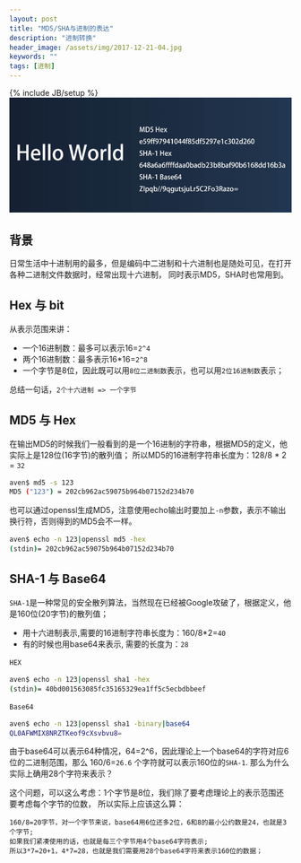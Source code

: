 ```yaml
---
layout: post
title: "MD5/SHA与进制的表达"
description: "进制转换"
header_image: /assets/img/2017-12-21-04.jpg
keywords: ""
tags: [进制]
---
```

{% include JB/setup %}
![img](/assets/img/2017-12-21-04.jpg)

## 背景

日常生活中十进制用的最多，但是编码中二进制和十六进制也是随处可见，在打开各种二进制文件数据时，经常出现十六进制，
同时表示MD5，SHA时也常用到。

## Hex 与 bit

从表示范围来讲：

* 一个16进制数：最多可以表示16=`2^4`
* 两个16进制数：最多表示16*16=`2^8`
* 一个字节是8位，因此既可以用`8位二进制数`表示，也可以用`2位16进制数`表示；

总结一句话，`2个十六进制 => 一个字节`

## MD5 与 Hex

在输出MD5的时候我们一般看到的是一个16进制的字符串，根据MD5的定义，他实际上是128位(16字节)的散列值；
所以MD5的16进制字符串长度为：128/8 * 2 = `32`

```bash
aven$ md5 -s 123
MD5 ("123") = 202cb962ac59075b964b07152d234b70
```

也可以通过openssl生成MD5，注意使用echo输出时要加上`-n`参数，表示不输出换行符，否则得到的MD5会不一样。

```bash
aven$ echo -n 123|openssl md5 -hex
(stdin)= 202cb962ac59075b964b07152d234b70
```
## SHA-1 与 Base64

`SHA-1`是一种常见的安全散列算法，当然现在已经被Google攻破了，根据定义，他是160位(20字节)的散列值；

* 用十六进制表示,需要的16进制字符串长度为：160/8*2=`40`
* 有的时候也用base64来表示, 需要的长度为：`28`

`HEX`

```bash
aven$ echo -n 123|openssl sha1 -hex
(stdin)= 40bd001563085fc35165329ea1ff5c5ecbdbbeef
```

`Base64`

```bash
aven$ echo -n 123|openssl sha1 -binary|base64
QL0AFWMIX8NRZTKeof9cXsvbvu8=
```

由于base64可以表示64种情况，64=2^6，因此理论上一个base64的字符对应6位的二进制范围，那么 160/6=`26.6` 个字符就可以表示160位的`SHA-1`.
那么为什么实际上确用28个字符来表示？

这个问题，可以这么考虑：1个字节是8位，我们除了要考虑理论上的表示范围还要考虑每个字节的位数，
所以实际上应该这么算：

```
160/8=20字节，对一个字节来说，base64用6位还多2位，6和8的最小公约数是24，也就是3个字节;
如果我们紧凑使用的话，也就是每三个字节用4个base64字符表示;
所以3*7=20+1，4*7=28，也就是我们需要用28个base64字符来表示160位的数据；
```
